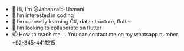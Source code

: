 - 👋 Hi, I’m @Jahanzaib-Usmani
- 👀 I’m interested in coding
- 🌱 I’m currently learning C#, data structure, flutter
- 💞️ I’m looking to collaborate on flutter
- 📫 How to reach me ... You can contact me on my whatsapp number +92-345-4411215

<!---
Jahanzaib-Usmani/Jahanzaib-Usmani is a ✨ special ✨ repository because its `README.md` (this file) appears on your GitHub profile.
You can click the Preview link to take a look at your changes.
--->
